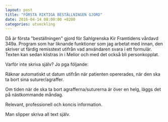 ```yaml
---
layout: post
title: "FÖRSTA RIKTIGA BESTÄLLNINGEN GJORD"
date: 2016-04-14 08:00:00 +0200
categories: utveckling
---
```

Då är första "beställningen" gjord för Sahlgrenska Kir Framtidens vårdavd 349a. Program som har liknande funktioner som jag arbetat med innan, den skriver ut färdig remisstext utifrån vad användaren svara i ett formulär. Texten kan sedan klistras in i Melior och med det också bli personkopplat.

Varför inte skriva själv? Jo pga följande:

Räknar automatiskt ut datum utifrån när patienten opererades, när den ska ta bort sina suturer/agraffer.

Om tiden när de ska ta bort agrafferna/suturerna är över en helg, läggs det på nästkommande måndag.

Relevant, professionell och koncis information.

Man slipper skriva all text själv.